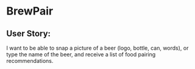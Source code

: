 # BrewPair

## User Story:
I want to be able to snap a picture of a beer (logo, bottle, can, words), or type the name of the beer, and receive a list of food pairing recommendations.
